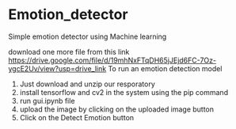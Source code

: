 # Emotion_detector
Simple emotion detector using Machine learning 








download one more file from this link https://drive.google.com/file/d/19mhNxFTqDH65jJEjd6FC-7Oz-ygcE2Uv/view?usp=drive_link
To run an emotion detection model 
1. Just download and unzip our resporatory
2. install tensorflow and cv2 in the system using the pip command
3. run gui.ipynb file
4. upload the image by clicking on the uploaded image button
5. Click on the Detect Emotion button 
